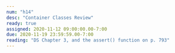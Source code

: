 ```yaml
---
num: "h14"
desc: "Container Classes Review"
ready: true
assigned: 2020-11-12 09:00:00.00-7:00
due: 2020-11-19 23:59:59.00-7:00
reading: "DS Chapter 3, and the assert() function on p. 793"
---
```


